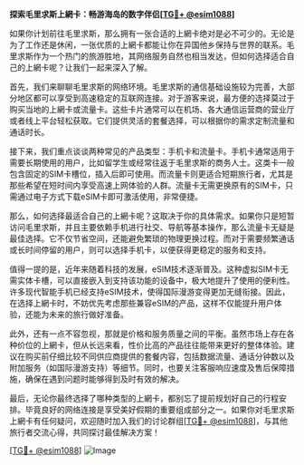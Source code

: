 **探索毛里求斯上網卡：畅游海岛的数字伴侣[[TG💪+ @esim1088](https://t.me/s/esim1088)]**

如果你计划前往毛里求斯，那么拥有一张合适的上網卡绝对是必不可少的。无论是为了工作还是休闲，一张优质的上網卡都能让你在异国他乡保持与世界的联系。毛里求斯作为一个热门的旅游胜地，其网络服务自然也相当发达，但如何选择适合自己的上網卡呢？让我们一起来深入了解。

首先，我们来聊聊毛里求斯的网络环境。毛里求斯的通信基础设施较为完善，大部分地区都可以享受到高速稳定的互联网连接。对于游客来说，最方便的选择莫过于购买当地的上網卡或流量卡。这些卡片通常可以在机场、各大通信运营商的营业厅或者线上平台轻松获取。它们提供灵活的套餐选择，可以根据你的需求定制流量和通话时长。

接下来，我们重点谈谈两种常见的产品类型：手机卡和流量卡。手机卡通常适用于需要长期使用的用户，比如留学生或经常往返于毛里求斯的商务人士。这类卡一般包含固定的SIM卡槽位，插入后即可使用。而流量卡则更适合短期旅行者，尤其是那些希望在短时间内享受高速上网体验的人群。流量卡无需更换原有的SIM卡，只需通过电子方式下载eSIM卡即可激活使用，非常便捷。

那么，如何选择最适合自己的上網卡呢？这取决于你的具体需求。如果你只是短暂访问毛里求斯，并且主要依赖手机进行社交、导航等基本操作，那么流量卡无疑是最佳选择。它不仅节省空间，还能避免繁琐的物理更换过程。而对于需要频繁通话或长时间停留的用户，则可以选择手机卡，以便获得更稳定的服务和支持。

值得一提的是，近年来随着科技的发展，eSIM技术逐渐普及。这种虚拟SIM卡无需实体卡槽，可以直接嵌入到支持该功能的设备中，极大地提升了使用的便利性。许多现代智能手机已经支持eSIM技术，使得国际漫游变得更加无缝衔接。因此，在选择上網卡时，不妨优先考虑那些兼容eSIM的产品，这样不仅能提升用户体验，还能为未来的旅行做好准备。

此外，还有一点不容忽视，那就是价格和服务质量之间的平衡。虽然市场上存在各种价位的上網卡，但从长远来看，性价比高的产品往往能带来更好的整体体验。建议在购买前仔细比较不同供应商提供的套餐内容，包括数据流量、通话分钟数以及附加服务（如国际漫游支持）等细节。同时，也要关注客服响应速度及售后保障措施，确保在遇到问题时能够得到及时有效的解决。

最后，无论你最终选择了哪种类型的上網卡，都别忘了提前规划好自己的行程安排。毕竟良好的网络连接是享受美好假期的重要组成部分之一。如果你对毛里求斯上網卡有任何疑问，欢迎随时加入我们的讨论群组[[TG💪+ @esim1088](https://t.me/s/esim1088)]，与其他旅行者交流心得，共同探讨最佳解决方案！

[[TG💪+ @esim1088](https://t.me/s/esim1088)] ![Image](https://i.postimg.cc/4NQfJmqS/Snipaste-2025-05-13-00-14-12.png)